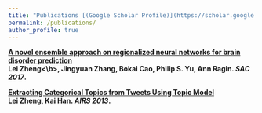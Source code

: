```yaml
---
title: "Publications [(Google Scholar Profile)](https://scholar.google.com/citations?user=XMirSfAAAAAJ&hl=en)"
permalink: /publications/
author_profile: true
---
```

<b>[A novel ensemble approach on
regionalized neural networks for brain disorder prediction](http://lzheng21.github.io/_publications/AIRS)</b> <br> <b>Lei Zheng<\b>, Jingyuan Zhang, Bokai Cao, Philip S. Yu, Ann Ragin. <i>SAC 2017</i>.

<b>[Extracting Categorical Topics from Tweets Using Topic Model](http://lzheng21.github.io/_publications/AIRS)</b> <br> <b>Lei Zheng</b>, Kai Han. <i>AIRS 2013</i>.
